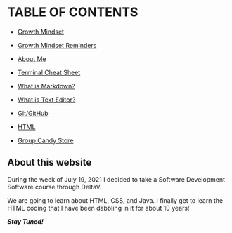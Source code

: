 # TABLE OF CONTENTS

- [Growth Mindset](/Mindset.md)

- [Growth Mindset Reminders](/Mindset.md)

- [About Me](/About_Me.md)

- [Terminal Cheat Sheet](/Terminal_Cheat_Sheet.md)

- [What is Markdown?](/What_is_Markdown?.md)

- [What is Text Editor?](/What_is_Text_Editor?.md)

- [Git/GitHub](/Git.md)

- [HTML](/HTML.md)

- [Group Candy Store](/Index_Lab4.html)

## About this website

During the week of July 19, 2021 I decided to take a Software Development Software course through DeltaV.

We are going to learn about HTML, CSS, and Java. I finally get to learn the HTML coding that I have been dabbling in it for about 10 years!

***Stay Tuned!***
